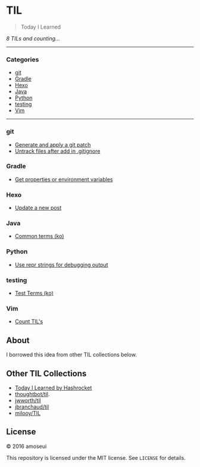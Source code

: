 # TIL

> Today I Learned

_8 TILs and counting..._

---

### Categories

* [git](#git)
* [Gradle](#Gradle)
* [Hexo](#Hexo)
* [Java](#Java)
* [Python](#Python)
* [testing](#testing)
* [Vim](#Vim)

---

### git

- [Generate and apply a git patch](git/generate-and-apply-a-git-patch.md)
- [Untrack files after add in .gitignore](git/untrack-files-after-add-in-gitignore.md)

### Gradle

- [Get properties or environment variables](gradle/get-properties-or-environment-variables.md)

### Hexo

- [Update a new post](hexo/update-a-new-post.md)

### Java

- [Common terms (ko)](java/common-terms.md)

### Python

- [Use repr strings for debugging output](python/use-repr-strings-for-debugging-output.md)

### testing

- [Test Terms (ko)](testing/test-terms.md)

### Vim

- [Count TIL's](vim/count-tils.md)

## About

I borrowed this idea from other TIL collections below.

## Other TIL Collections

* [Today I Learned by Hashrocket](https://til.hashrocket.com)
* [thoughtbot/til](https://github.com/thoughtbot/til).
* [jwworth/til](https://github.com/jwworth/til)
* [jbranchaud/til](https://github.com/jbranchaud/til)
* [milooy/TIL](https://github.com/milooy/TIL)

## License

&copy; 2016 amoseui

This repository is licensed under the MIT license. See `LICENSE` for
details.
